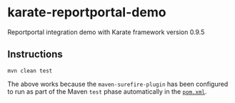 # karate-reportportal-demo
Reportportal integration demo with Karate framework version 0.9.5

## Instructions

```
mvn clean test
```

The above works because the `maven-surefire-plugin` has been configured to run as part of the Maven `test` phase automatically in the [`pom.xml`](pom.xml).